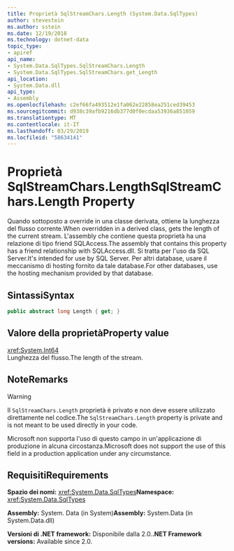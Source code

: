```yaml
---
title: Proprietà SqlStreamChars.Length (System.Data.SqlTypes)
author: stevestein
ms.author: sstein
ms.date: 12/19/2018
ms.technology: dotnet-data
topic_type:
- apiref
api_name:
- System.Data.SqlTypes.SqlStreamChars.Length
- System.Data.SqlTypes.SqlStreamChars.get_Length
api_location:
- System.Data.dll
api_type:
- Assembly
ms.openlocfilehash: c2ef66fa493512e1fa062e22858ea251ced39453
ms.sourcegitcommit: d938c39afb9216db377d0f0ecdaa53936a851059
ms.translationtype: MT
ms.contentlocale: it-IT
ms.lasthandoff: 03/29/2019
ms.locfileid: "58634141"
---
```

# <a name="sqlstreamcharslength-property"></a><span data-ttu-id="1385d-102">Proprietà SqlStreamChars.Length</span><span class="sxs-lookup"><span data-stu-id="1385d-102">SqlStreamChars.Length Property</span></span>

<span data-ttu-id="1385d-103">Quando sottoposto a override in una classe derivata, ottiene la lunghezza del flusso corrente.</span><span class="sxs-lookup"><span data-stu-id="1385d-103">When overridden in a derived class, gets the length of the current stream.</span></span> <span data-ttu-id="1385d-104">L'assembly che contiene questa proprietà ha una relazione di tipo friend SQLAccess.</span><span class="sxs-lookup"><span data-stu-id="1385d-104">The assembly that contains this property has a friend relationship with SQLAccess.dll.</span></span> <span data-ttu-id="1385d-105">Si tratta per l'uso da SQL Server.</span><span class="sxs-lookup"><span data-stu-id="1385d-105">It's intended for use by SQL Server.</span></span> <span data-ttu-id="1385d-106">Per altri database, usare il meccanismo di hosting fornito da tale database.</span><span class="sxs-lookup"><span data-stu-id="1385d-106">For other databases, use the hosting mechanism provided by that database.</span></span>

## <a name="syntax"></a><span data-ttu-id="1385d-107">Sintassi</span><span class="sxs-lookup"><span data-stu-id="1385d-107">Syntax</span></span>

```csharp
public abstract long Length { get; }
```

## <a name="property-value"></a><span data-ttu-id="1385d-108">Valore della proprietà</span><span class="sxs-lookup"><span data-stu-id="1385d-108">Property value</span></span>

<xref:System.Int64>\
<span data-ttu-id="1385d-109">Lunghezza del flusso.</span><span class="sxs-lookup"><span data-stu-id="1385d-109">The length of the stream.</span></span>

## <a name="remarks"></a><span data-ttu-id="1385d-110">Note</span><span class="sxs-lookup"><span data-stu-id="1385d-110">Remarks</span></span>

> [!WARNING]
> <span data-ttu-id="1385d-111">Il `SqlStreamChars.Length` proprietà è privato e non deve essere utilizzato direttamente nel codice.</span><span class="sxs-lookup"><span data-stu-id="1385d-111">The `SqlStreamChars.Length` property is private and is not meant to be used directly in your code.</span></span>
>
> <span data-ttu-id="1385d-112">Microsoft non supporta l'uso di questo campo in un'applicazione di produzione in alcuna circostanza.</span><span class="sxs-lookup"><span data-stu-id="1385d-112">Microsoft does not support the use of this field in a production application under any circumstance.</span></span>

## <a name="requirements"></a><span data-ttu-id="1385d-113">Requisiti</span><span class="sxs-lookup"><span data-stu-id="1385d-113">Requirements</span></span>

<span data-ttu-id="1385d-114">**Spazio dei nomi:** <xref:System.Data.SqlTypes></span><span class="sxs-lookup"><span data-stu-id="1385d-114">**Namespace:** <xref:System.Data.SqlTypes></span></span>

<span data-ttu-id="1385d-115">**Assembly:** System. Data (in System)</span><span class="sxs-lookup"><span data-stu-id="1385d-115">**Assembly:** System.Data (in System.Data.dll)</span></span>

<span data-ttu-id="1385d-116">**Versioni di .NET framework:** Disponibile dalla 2.0.</span><span class="sxs-lookup"><span data-stu-id="1385d-116">**.NET Framework versions:** Available since 2.0.</span></span>